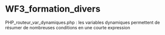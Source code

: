 # WF3_formation_divers

PHP_routeur_var_dynamiques.php : les variables dynamiques permettent de résumer de nombreuses conditions en une courte expression
